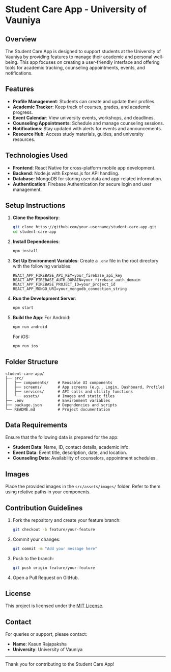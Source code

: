 # Student Care App - University of Vauniya

## Overview
The Student Care App is designed to support students at the University of Vauniya by providing features to manage their academic and personal well-being. This app focuses on creating a user-friendly interface and offering tools for academic tracking, counseling appointments, events, and notifications.

## Features
- **Profile Management**: Students can create and update their profiles.
- **Academic Tracker**: Keep track of courses, grades, and academic progress.
- **Event Calendar**: View university events, workshops, and deadlines.
- **Counseling Appointments**: Schedule and manage counseling sessions.
- **Notifications**: Stay updated with alerts for events and announcements.
- **Resource Hub**: Access study materials, guides, and university resources.

## Technologies Used
- **Frontend**: React Native for cross-platform mobile app development.
- **Backend**: Node.js with Express.js for API handling.
- **Database**: MongoDB for storing user data and app-related information.
- **Authentication**: Firebase Authentication for secure login and user management.

## Setup Instructions
1. **Clone the Repository**:
   ```bash
   git clone https://github.com/your-username/student-care-app.git
   cd student-care-app
   ```
2. **Install Dependencies**:
   ```bash
   npm install
   ```
3. **Set Up Environment Variables**:
   Create a `.env` file in the root directory with the following variables:
   ```env
   REACT_APP_FIREBASE_API_KEY=your_firebase_api_key
   REACT_APP_FIREBASE_AUTH_DOMAIN=your_firebase_auth_domain
   REACT_APP_FIREBASE_PROJECT_ID=your_project_id
   REACT_APP_MONGO_URI=your_mongodb_connection_string
   ```
4. **Run the Development Server**:
   ```bash
   npm start
   ```
5. **Build the App**:
   For Android:
   ```bash
   npm run android
   ```
   For iOS:
   ```bash
   npm run ios
   ```

## Folder Structure
```
student-care-app/
├── src/
│   ├── components/    # Reusable UI components
│   ├── screens/       # App screens (e.g., Login, Dashboard, Profile)
│   ├── services/      # API calls and utility functions
│   └── assets/        # Images and static files
├── .env               # Environment variables
├── package.json       # Dependencies and scripts
└── README.md          # Project documentation
```

## Data Requirements
Ensure that the following data is prepared for the app:
- **Student Data**: Name, ID, contact details, academic info.
- **Event Data**: Event title, description, date, and location.
- **Counseling Data**: Availability of counselors, appointment schedules.

## Images
Place the provided images in the `src/assets/images/` folder. Refer to them using relative paths in your components.

## Contribution Guidelines
1. Fork the repository and create your feature branch:
   ```bash
   git checkout -b feature/your-feature
   ```
2. Commit your changes:
   ```bash
   git commit -m "Add your message here"
   ```
3. Push to the branch:
   ```bash
   git push origin feature/your-feature
   ```
4. Open a Pull Request on GitHub.

## License
This project is licensed under the [MIT License](LICENSE).

## Contact
For queries or support, please contact:
- **Name**: Kasun Rajapaksha
- **University**: University of Vauniya

---

Thank you for contributing to the Student Care App!
